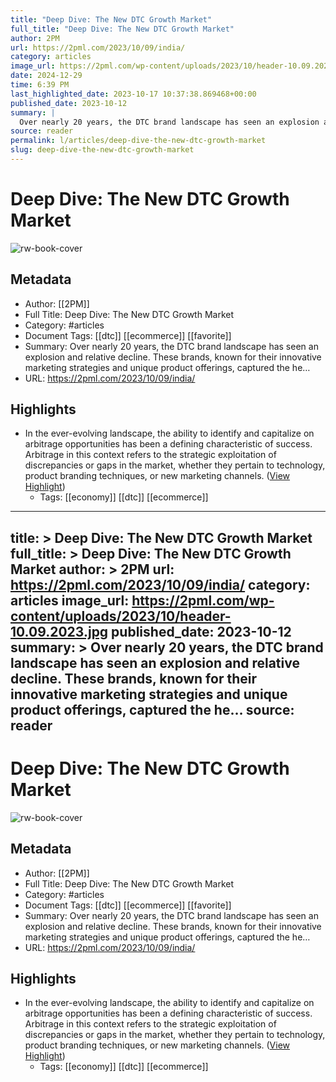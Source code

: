 ```yaml
---
title: "Deep Dive: The New DTC Growth Market"
full_title: "Deep Dive: The New DTC Growth Market"
author: 2PM
url: https://2pml.com/2023/10/09/india/
category: articles
image_url: https://2pml.com/wp-content/uploads/2023/10/header-10.09.2023.jpg
date: 2024-12-29
time: 6:39 PM
last_highlighted_date: 2023-10-17 10:37:38.869468+00:00
published_date: 2023-10-12
summary: |
  Over nearly 20 years, the DTC brand landscape has seen an explosion and relative decline. These brands, known for their innovative marketing strategies and unique product offerings, captured the he…
source: reader
permalink: l/articles/deep-dive-the-new-dtc-growth-market
slug: deep-dive-the-new-dtc-growth-market
---
```

# Deep Dive: The New DTC Growth Market

![rw-book-cover](https://2pml.com/wp-content/uploads/2023/10/header-10.09.2023.jpg)

## Metadata
- Author: [[2PM]]
- Full Title: Deep Dive: The New DTC Growth Market
- Category: #articles
- Document Tags: [[dtc]] [[ecommerce]] [[favorite]] 
- Summary: Over nearly 20 years, the DTC brand landscape has seen an explosion and relative decline. These brands, known for their innovative marketing strategies and unique product offerings, captured the he…
- URL: https://2pml.com/2023/10/09/india/

## Highlights
- In the ever-evolving landscape, the ability to identify and capitalize on arbitrage opportunities has been a defining characteristic of success. Arbitrage in this context refers to the strategic exploitation of discrepancies or gaps in the market, whether they pertain to technology, product branding techniques, or new marketing channels. ([View Highlight](https://read.readwise.io/read/01hcykcty9dwwmtnnkfxx5rfz2))
    - Tags: [[economy]] [[dtc]] [[ecommerce]] 


---
title: >
  Deep Dive: The New DTC Growth Market
full_title: >
  Deep Dive: The New DTC Growth Market
author: >
  2PM
url: https://2pml.com/2023/10/09/india/
category: articles
image_url: https://2pml.com/wp-content/uploads/2023/10/header-10.09.2023.jpg
published_date: 2023-10-12
summary: >
  Over nearly 20 years, the DTC brand landscape has seen an explosion and relative decline. These brands, known for their innovative marketing strategies and unique product offerings, captured the he…
source: reader
---
# Deep Dive: The New DTC Growth Market

![rw-book-cover](https://2pml.com/wp-content/uploads/2023/10/header-10.09.2023.jpg)

## Metadata
- Author: [[2PM]]
- Full Title: Deep Dive: The New DTC Growth Market
- Category: #articles
- Document Tags: [[dtc]] [[ecommerce]] [[favorite]] 
- Summary: Over nearly 20 years, the DTC brand landscape has seen an explosion and relative decline. These brands, known for their innovative marketing strategies and unique product offerings, captured the he…
- URL: https://2pml.com/2023/10/09/india/

## Highlights
- In the ever-evolving landscape, the ability to identify and capitalize on arbitrage opportunities has been a defining characteristic of success. Arbitrage in this context refers to the strategic exploitation of discrepancies or gaps in the market, whether they pertain to technology, product branding techniques, or new marketing channels. ([View Highlight](https://read.readwise.io/read/01hcykcty9dwwmtnnkfxx5rfz2))
    - Tags: [[economy]] [[dtc]] [[ecommerce]] 


